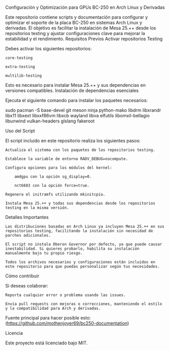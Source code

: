 Configuración y Optimización para GPUs BC-250 en Arch Linux y Derivadas

Este repositorio contiene scripts y documentación para configurar y optimizar el soporte de la placa BC-250 en sistemas Arch Linux y derivadas. El objetivo es facilitar la instalación de Mesa 25.++ desde los repositorios testing y ajustar configuraciones clave para mejorar la estabilidad y el rendimiento.
Requisitos Previos
Activar repositorios Testing

Debes activar los siguientes repositorios:

    core-testing

    extra-testing

    multilib-testing

Esto es necesario para instalar Mesa 25.++ y sus dependencias en versiones compatibles.
Instalación de dependencias esenciales

Ejecuta el siguiente comando para instalar los paquetes necesarios:

sudo pacman -S base-devel git meson ninja python-mako libdrm libxrandr libx11 libxext libxxf86vm libxcb wayland libva elfutils libomxil-bellagio libunwind vulkan-headers glslang fakeroot

Uso del Script

El script incluido en este repositorio realiza los siguientes pasos:

    Actualiza el sistema con los paquetes de los repositorios testing.

    Establece la variable de entorno RADV_DEBUG=nocompute.

    Configura opciones para los módulos del kernel:

        amdgpu con la opción sg_display=0.

        nct6683 con la opción force=true.

    Regenera el initramfs utilizando mkinitcpio.

    Instala Mesa 25.++ y todas sus dependencias desde los repositorios testing en la misma versión.

Detalles Importantes

    Las distribuciones basadas en Arch Linux ya incluyen Mesa 25.++ en sus repositorios testing, facilitando la instalación sin necesidad de parches adicionales.

    El script no instala Oberon Governor por defecto, ya que puede causar inestabilidad. Si quieres probarlo, habilita su instalación manualmente bajo tu propio riesgo.

    Todos los archivos necesarios y configuraciones están incluidos en este repositorio para que puedas personalizar según tus necesidades.

Cómo contribuir

Si deseas colaborar:

    Reporta cualquier error o problema usando las issues.

    Envía pull requests con mejoras o correcciones, manteniendo el estilo y la compatibilidad para Arch y derivadas.


Fuente principal para hacer posible esto:
(https://github.com/mothenjoyer69/bc250-documentation)

Licencia

Este proyecto está licenciado bajo MIT.